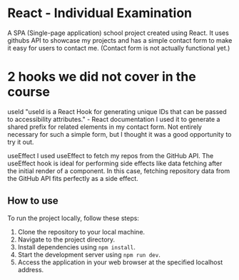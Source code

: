 # React - Individual Examination

A SPA (Single-page application) school project created using React. It uses githubs API to showcase my projects and has a simple contact form to make it easy for users to contact me. (Contact form is not actually functional yet.)

# 2 hooks we did not cover in the course
useId
"useId is a React Hook for generating unique IDs that can be passed to accessibility attributes." - React documentation
I used it to generate a shared prefix for related elements in my contact form.
Not entirely necessary for such a simple form, but I thought it was a good opportunity to try it out.

useEffect
I used useEffect to fetch my repos from the GitHub API.
The useEffect hook is ideal for performing side effects like data fetching after the initial render of a component. 
In this case, fetching repository data from the GitHub API fits perfectly as a side effect.


## How to use

To run the project locally, follow these steps:

1. Clone the repository to your local machine.
2. Navigate to the project directory.
3. Install dependencies using `npm install`.
4. Start the development server using `npm run dev`.
5. Access the application in your web browser at the specified localhost address.
